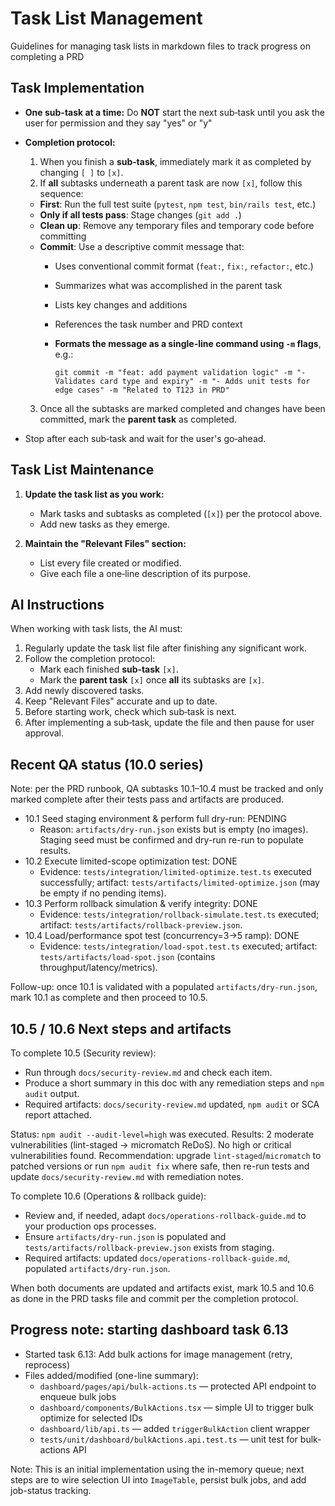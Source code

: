 # Task List Management

Guidelines for managing task lists in markdown files to track progress on completing a PRD

## Task Implementation

- **One sub-task at a time:** Do **NOT** start the next sub‑task until you ask the user for permission and they say "yes" or "y"
- **Completion protocol:**
  1. When you finish a **sub‑task**, immediately mark it as completed by changing `[ ]` to `[x]`.
  2. If **all** subtasks underneath a parent task are now `[x]`, follow this sequence:
  - **First**: Run the full test suite (`pytest`, `npm test`, `bin/rails test`, etc.)
  - **Only if all tests pass**: Stage changes (`git add .`)
  - **Clean up**: Remove any temporary files and temporary code before committing
  - **Commit**: Use a descriptive commit message that:
    - Uses conventional commit format (`feat:`, `fix:`, `refactor:`, etc.)
    - Summarizes what was accomplished in the parent task
    - Lists key changes and additions
    - References the task number and PRD context
    - **Formats the message as a single-line command using `-m` flags**, e.g.:

      ```
      git commit -m "feat: add payment validation logic" -m "- Validates card type and expiry" -m "- Adds unit tests for edge cases" -m "Related to T123 in PRD"
      ```
  3. Once all the subtasks are marked completed and changes have been committed, mark the **parent task** as completed.

- Stop after each sub‑task and wait for the user's go‑ahead.

## Task List Maintenance

1. **Update the task list as you work:**
   - Mark tasks and subtasks as completed (`[x]`) per the protocol above.
   - Add new tasks as they emerge.

2. **Maintain the "Relevant Files" section:**
   - List every file created or modified.
   - Give each file a one‑line description of its purpose.

## AI Instructions

When working with task lists, the AI must:

1. Regularly update the task list file after finishing any significant work.
2. Follow the completion protocol:
   - Mark each finished **sub‑task** `[x]`.
   - Mark the **parent task** `[x]` once **all** its subtasks are `[x]`.
3. Add newly discovered tasks.
4. Keep "Relevant Files" accurate and up to date.
5. Before starting work, check which sub‑task is next.
6. After implementing a sub‑task, update the file and then pause for user approval.

## Recent QA status (10.0 series)

Note: per the PRD runbook, QA subtasks 10.1–10.4 must be tracked and only marked complete after their tests pass and artifacts are produced.

- 10.1 Seed staging environment & perform full dry-run: PENDING
   - Reason: `artifacts/dry-run.json` exists but is empty (no images). Staging seed must be confirmed and dry-run re-run to populate results.
- 10.2 Execute limited-scope optimization test: DONE
   - Evidence: `tests/integration/limited-optimize.test.ts` executed successfully; artifact: `tests/artifacts/limited-optimize.json` (may be empty if no pending items).
- 10.3 Perform rollback simulation & verify integrity: DONE
   - Evidence: `tests/integration/rollback-simulate.test.ts` executed; artifact: `tests/artifacts/rollback-preview.json`.
- 10.4 Load/performance spot test (concurrency=3→5 ramp): DONE
   - Evidence: `tests/integration/load-spot.test.ts` executed; artifact: `tests/artifacts/load-spot.json` (contains throughput/latency/metrics).

Follow-up: once 10.1 is validated with a populated `artifacts/dry-run.json`, mark 10.1 as complete and then proceed to 10.5.

## 10.5 / 10.6 Next steps and artifacts

To complete 10.5 (Security review):
- Run through `docs/security-review.md` and check each item.
- Produce a short summary in this doc with any remediation steps and `npm audit` output.
- Required artifacts: `docs/security-review.md` updated, `npm audit` or SCA report attached.

Status: `npm audit --audit-level=high` was executed. Results: 2 moderate vulnerabilities (lint-staged -> micromatch ReDoS). No high or critical vulnerabilities found. Recommendation: upgrade `lint-staged`/`micromatch` to patched versions or run `npm audit fix` where safe, then re-run tests and update `docs/security-review.md` with remediation notes.

To complete 10.6 (Operations & rollback guide):
- Review and, if needed, adapt `docs/operations-rollback-guide.md` to your production ops processes.
- Ensure `artifacts/dry-run.json` is populated and `tests/artifacts/rollback-preview.json` exists from staging.
- Required artifacts: updated `docs/operations-rollback-guide.md`, populated `artifacts/dry-run.json`.

When both documents are updated and artifacts exist, mark 10.5 and 10.6 as done in the PRD tasks file and commit per the completion protocol.

## Progress note: starting dashboard task 6.13

- Started task 6.13: Add bulk actions for image management (retry, reprocess)
- Files added/modified (one-line summary):
   - `dashboard/pages/api/bulk-actions.ts` — protected API endpoint to enqueue bulk jobs
   - `dashboard/components/BulkActions.tsx` — simple UI to trigger bulk optimize for selected IDs
   - `dashboard/lib/api.ts` — added `triggerBulkAction` client wrapper
   - `tests/unit/dashboard/bulkActions.api.test.ts` — unit test for bulk-actions API

Note: This is an initial implementation using the in-memory queue; next steps are to wire selection UI into `ImageTable`, persist bulk jobs, and add job-status tracking.
